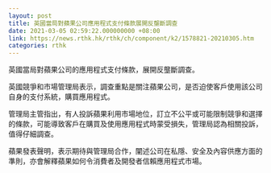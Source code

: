 ```yaml
---
layout: post
title: 英國當局對蘋果公司應用程式支付條款展開反壟斷調查
date: 2021-03-05 02:59:22.000000000 +08:00
link: https://news.rthk.hk/rthk/ch/component/k2/1578821-20210305.htm
categories: rthk
---
```


英國當局對蘋果公司的應用程式支付條款，展開反壟斷調查。

英國競爭和市場管理局表示，調查重點是關注蘋果公司，是否迫使客戶使用該公司自身的支付系統，購買應用程式。

管理局主管指出，有人投訴蘋果利用市場地位，訂立不公平或可能限制競爭和選擇的條款，可能導致客戶在購買及使用應用程式時蒙受損失，管理局認為相關投訴，值得仔細調查。

蘋果發表聲明，表示期待與管理局合作，闡述公司在私隱、安全及內容供應方面的準則，亦會解釋蘋果如何令消費者及開發者信賴應用程式市場。
